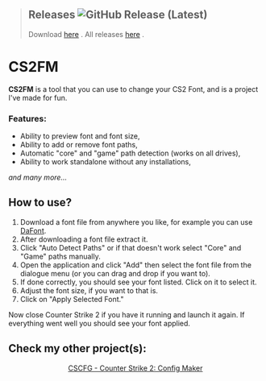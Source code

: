> ## Releases <img alt="GitHub Release (Latest)" src="https://img.shields.io/github/v/release/drytarius/CS2FM">
> Download [here](https://github.com/drytarius/CS2FM/releases/latest/download/CS2FM.exe) .
> All releases [here](https://github.com/drytarius/CS2FM/releases) .


# CS2FM
**CS2FM** is a tool that you can use to change your CS2 Font, and is a project I've made for fun.

### Features:
- Ability to preview font and font size,
- Ability to add or remove font paths,
- Automatic "core" and "game" path detection (works on all drives),
- Ability to work standalone without any installations,

*and many more...*

## How to use?
1. Download a font file from anywhere you like, for example you can use [DaFont](https://www.dafont.com/).
2. After downloading a font file extract it.
3. Click "Auto Detect Paths" or if that doesn't work select "Core" and "Game" paths manually.
4. Open the application and click "Add" then select the font file from the dialogue menu (or you can drag and drop if you want to).
5. If done correctly, you should see your font listed. Click on it to select it.
6. Adjust the font size, if you want to that is.
7. Click on "Apply Selected Font."

Now close Counter Strike 2 if you have it running and launch it again. If everything went well you should see your font applied.

## Check my other project(s):

<div align=center>
	<a href="https://cscfg.42web.io/">CSCFG - Counter Strike 2: Config Maker</a>
</div>